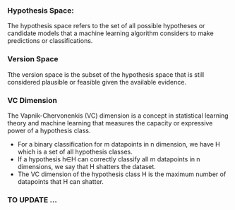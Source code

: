 
### Hypothesis Space:
The hypothesis space refers to the set of all possible hypotheses or candidate models that a machine learning algorithm considers to make predictions or classifications. 

### Version Space
Tthe version space is the subset of the hypothesis space that is still considered plausible or feasible given the available evidence.


### VC Dimension
The Vapnik-Chervonenkis (VC) dimension is a concept in statistical learning theory and machine learning that measures the capacity or expressive power of a hypothesis class. 

- For a binary classification for m datapoints in n dimension, we have H which is a set of all hypothesis classes. 
- If a hypothesis h∈H can correctly classify all m datapoints in n dimensions, we say that H shatters the dataset. 
- The VC dimension of the hypothesis class H is the maximum number of datapoints that H can shatter. 


### TO UPDATE ...